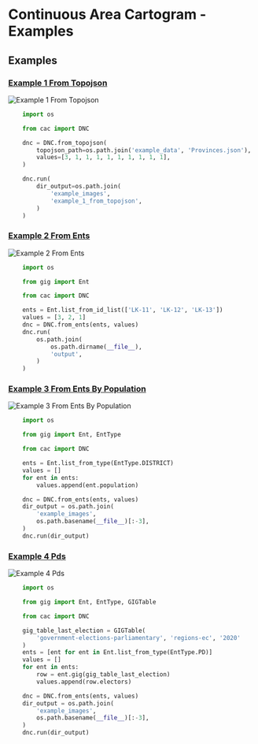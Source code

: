 # Continuous Area Cartogram - Examples

## Examples

### [Example 1 From Topojson](examples/example_1_from_topojson)

![Example 1 From Topojson](examples/example_1_from_topojson/output/animated.gif)

```python
    import os

    from cac import DNC

    dnc = DNC.from_topojson(
        topojson_path=os.path.join('example_data', 'Provinces.json'),
        values=[3, 1, 1, 1, 1, 1, 1, 1, 1, 1],
    )

    dnc.run(
        dir_output=os.path.join(
            'example_images',
            'example_1_from_topojson',
        )
    )

```

### [Example 2 From Ents](examples/example_2_from_ents)

![Example 2 From Ents](examples/example_2_from_ents/output/animated.gif)

```python
    import os

    from gig import Ent

    from cac import DNC

    ents = Ent.list_from_id_list(['LK-11', 'LK-12', 'LK-13'])
    values = [3, 2, 1]
    dnc = DNC.from_ents(ents, values)
    dnc.run(
        os.path.join(
            os.path.dirname(__file__),
            'output',
        )
    )

```

### [Example 3 From Ents By Population](examples/example_3_from_ents_by_population)

![Example 3 From Ents By Population](examples/example_3_from_ents_by_population/output/animated.gif)

```python
    import os

    from gig import Ent, EntType

    from cac import DNC

    ents = Ent.list_from_type(EntType.DISTRICT)
    values = []
    for ent in ents:
        values.append(ent.population)

    dnc = DNC.from_ents(ents, values)
    dir_output = os.path.join(
        'example_images',
        os.path.basename(__file__)[:-3],
    )
    dnc.run(dir_output)

```

### [Example 4 Pds](examples/example_4_pds)

![Example 4 Pds](examples/example_4_pds/output/animated.gif)

```python
    import os

    from gig import Ent, EntType, GIGTable

    from cac import DNC

    gig_table_last_election = GIGTable(
        'government-elections-parliamentary', 'regions-ec', '2020'
    )
    ents = [ent for ent in Ent.list_from_type(EntType.PD)]
    values = []
    for ent in ents:
        row = ent.gig(gig_table_last_election)
        values.append(row.electors)

    dnc = DNC.from_ents(ents, values)
    dir_output = os.path.join(
        'example_images',
        os.path.basename(__file__)[:-3],
    )
    dnc.run(dir_output)

```

